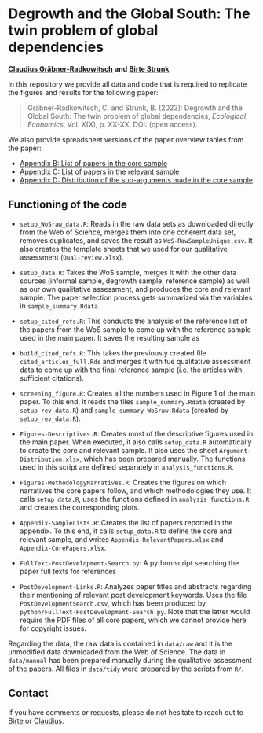 # Degrowth and the Global South: The twin problem of global dependencies
**[Claudius Gräbner-Radkowitsch](https://claudius-graebner.com/)**
**and**
**[Birte Strunk](https://birtestrunk.github.io/)**

In this repository we provide all data and code that is required to 
replicate the figures and results for the following paper:

> Gräbner-Radkowitsch, C. and Strunk, B. (2023): 
Degrowth and the Global South: The twin problem of global dependencies,
*Ecological Economics*, Vol. X(X), p. XX-XX. DOI: []() (open access).

We also provide spreadsheet versions of the paper overview tables from the 
paper:

- [Appendix B: List of papers in the core sample](output/Appendix-CorePapers.xlsx)
- [Appendix C: List of papers in the relevant sample](output/Appendix-RelevantPapers.xlsx)
- [Appendix D: Distribution of the sub-arguments made in the core sample](data/manual/Argument-Distribution.xlsx)

## Functioning of the code

- `setup_WoSraw_data.R`: Reads in the raw data sets as 
downloaded directly from the Web of Science, merges them into one coherent 
data set, removes duplicates, and saves the result as `WoS-RawSampleUnique.csv`. 
It also creates the template sheets that we used for our qualitative 
assessment (`Qual-review.xlsx`).

- `setup_data.R`: Takes the WoS sample, merges it with the other data
sources (informal sample, degrowth sample, reference sample) as well as our
own qualitative assessment, and produces the core and relevant sample. The
paper selection process gets summarized via the variables in `sample_summary.Rdata`.

- `setup_cited_refs.R`: This conducts the analysis of the reference list of
the papers from the WoS sample to come up with the reference sample used in
the main paper. It saves the resulting sample as 

- `build_cited_refs.R`: This takes the previously created file 
`cited_articles_full.Rds` and merges it with tue qualitative assessment
data to come up with the final reference sample (i.e. the articles with
sufficient citations).

- `screening_figure.R`: Creates all the numbers used in Figure 1 of the main 
paper. To this end, it reads the files `sample_summary.Rdata` 
(created by `setup_rev_data.R`)
and `sample_summary_WoSraw.Rdata` (created by `setup_rev_data.R`).

- `Figures-Descriptives.R`: Creates most of the descriptive figures used
in the main paper. When executed, it also calls `setup_data.R` automatically
to create the core and relevant sample. It also uses the sheet 
`Argument-Distribution.xlsx`, which has been prepared manually.
The functions used in this script are defined separately in 
`analysis_functions.R`.

- `Figures-MethodologyNarratives.R`: Creates the figures on which narratives the 
core papers follow, and which methodologies they use. It calls `setup_data.R`, 
uses the functions defined in `analysis_functions.R` and 
creates the corresponding plots.

- `Appendix-SampleLists.R`: Creates the list of papers reported in the appendix.
To this end, it calls `setup_data.R` to define the core and relevant sample,
and writes `Appendix-RelevantPapers.xlsx` and `Appendix-CorePapers.xlsx`. 

- `FullText-PostDevelopment-Search.py`: A python script searching the paper
full texts for references 

- `PostDevelopment-Links.R`: Analyzes paper titles and abstracts regarding their
mentioning of relevant post development keywords. Uses the file 
`PostDevelopmentSearch.csv`, which has been produced by 
`python/FullText-PostDevelopment-Search.py`. Note that the latter would require
the PDF files of all core papers, which we cannot provide here for copyright
issues.

Regarding the data, the raw data is contained in `data/raw` and it is the
unmodified data downloaded from the Web of Science. 
The data in `data/manual` has been prepared manually during the
qualitative assessment of the papers. All files in `data/tidy` were prepared
by the scripts from `R/`.

## Contact
If you have comments or requests, please do not hesitate to reach out to
[Birte](mailto:birte@strunk-mg.de) or
[Claudius](https://claudius-graebner.com/contact-1.html).
